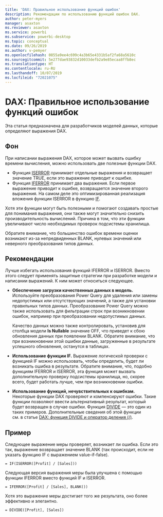 ```yaml
---
title: 'DAX: Правильное использование функций ошибок'
description: Рекомендации по использованию функций ошибок DAX.
author: peter-myers
manager: asaxton
ms.reviewer: asaxton
ms.service: powerbi
ms.subservice: powerbi-desktop
ms.topic: conceptual
ms.date: 09/26/2019
ms.author: v-pemyer
ms.openlocfilehash: 0855a9ee4c699c4a3b65e4331b5af2fa68a5610c
ms.sourcegitcommit: 5e277dae93832d10033defb2a9e85ecaa8ffb8ec
ms.translationtype: HT
ms.contentlocale: ru-RU
ms.lasthandoff: 10/07/2019
ms.locfileid: "72021075"
---
```

# <a name="dax-appropriate-use-of-error-functions"></a>DAX: Правильное использование функций ошибок

Эта статья предназначена для разработчиков моделей данных, которые определяют выражения DAX.

## <a name="background"></a>Фон

При написании выражения DAX, которое может вызвать ошибку времени вычисления, можно использовать две полезные функции DAX.

- Функция [ISERROR](/dax/iserror-function-dax) принимает отдельные выражения и возвращает значение TRUE, если это выражение приводит к ошибке.
- Функция [IFERROR](/dax/iferror-function-dax) принимает два выражения. Если первое выражение приводит к ошибке, возвращается значение второго выражения. На самом деле это оптимизированная реализация вложения функции ISERROR в функцию [IF](/dax/if-function-dax).

Хотя эти функции могут быть полезными и помогают создавать простые для понимания выражения, они также могут значительно снизить производительность вычислений. Причина в том, что эти функции увеличивают число необходимых проверок подсистемы хранилища.

Обратите внимание, что большинство ошибок времени оценки возникают из-за непредвиденных BLANK, нулевых значений или неверного преобразования типов данных.

## <a name="recommendations"></a>Рекомендации

Лучше избегать использования функций IFERROR и ISERROR. Вместо этого следует применять защитные стратегии при разработке модели и написании выражений. К ним может относиться следующее.

- **Обеспечение загрузки качественных данных в модель.** Используйте преобразования Power Query для удаления или замены недопустимых или отсутствующих значений, а также для установки правильных типов данных. Преобразование Power Query можно также использовать для фильтрации строк при возникновении ошибок, например при преобразовании недопустимых данных.

    Качество данных можно также контролировать, установив для столбца модели **Is Nullable** значение OFF, что приведет к сбою обновления данных при появлении BLANK. Обратите внимание, что при возникновении этой ошибки данные, загруженные в результате успешного обновления, останутся в таблицах.
- **Использование функции IF.** Выражение логической проверки с функцией IF можно использовать, чтобы определить, будет ли возникать ошибка в результате. Обратите внимание, что, подобно функциям IFERROR и ISERROR, эта функция может вызвать дополнительную проверку подсистемы хранилища, но, скорее всего, будет работать лучше, чем при возникновении ошибки.
- **Использование функций, нечувствительных к ошибкам.** Некоторые функции DAX проверяют и компенсируют ошибки. Такие функции позволяют ввести альтернативный результат, который будет возвращен в случае ошибки. Функция [DIVIDE](/dax/divide-function-dax) — это один из таких примеров. Дополнительные сведения об этой функции см. в статье [DAX: функция DIVIDE и оператор деления (/)](dax-divide-function-operator.md).

## <a name="example"></a>Пример

Следующее выражение меры проверяет, возникает ли ошибка. Если это так, выражение возвращает значение BLANK (так происходит, если не указать функцию IF с выражением value-if-false).
```dax
= IF(ISERROR([Profit] / [Sales]))
```
Следующая версия выражения меры была улучшена с помощью функции IFERROR вместо функций IF и ISERROR.
```dax
= IFERROR([Profit] / [Sales], BLANK())
```
Хотя это выражение меры достигает того же результата, оно более эффективно и элегантно.
```dax
= DIVIDE([Profit], [Sales])
```